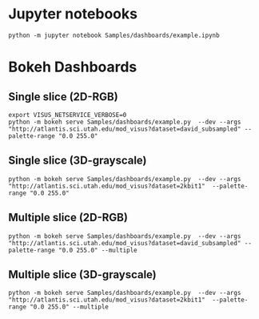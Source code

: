 # Jupyter notebooks

```
python -m jupyter notebook Samples/dashboards/example.ipynb
```

# Bokeh Dashboards


## Single slice (2D-RGB)

```
export VISUS_NETSERVICE_VERBOSE=0
python -m bokeh serve Samples/dashboards/example.py  --dev --args  "http://atlantis.sci.utah.edu/mod_visus?dataset=david_subsampled" --palette-range "0.0 255.0"
```

## Single slice (3D-grayscale)

```
python -m bokeh serve Samples/dashboards/example.py  --dev --args "http://atlantis.sci.utah.edu/mod_visus?dataset=2kbit1"  --palette-range "0.0 255.0"
```

## Multiple slice (2D-RGB)

```
python -m bokeh serve Samples/dashboards/example.py  --dev --args  "http://atlantis.sci.utah.edu/mod_visus?dataset=david_subsampled" --palette-range "0.0 255.0" --multiple
```

## Multiple slice (3D-grayscale)

```
python -m bokeh serve Samples/dashboards/example.py  --dev --args "http://atlantis.sci.utah.edu/mod_visus?dataset=2kbit1"  --palette-range "0.0 255.0" --multiple
```



